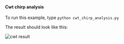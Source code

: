 #### Cwt chirp analysis
To run this example, type
```python cwt_chirp_analysis.py```

The result should look like this:

![cwt result](analysis.png)
